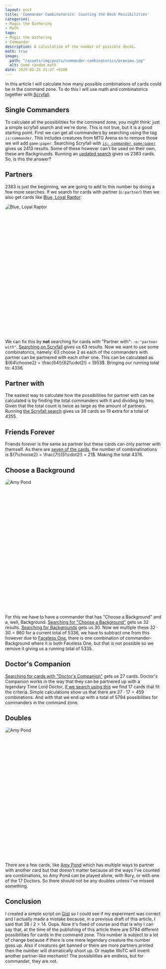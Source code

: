 ```yaml
---
layout: post
title: 'Commander Combinatorics: Counting the Deck Possibilities'
categories:
- Magic the Gathering
- Math
tags:
- Magic the Gathering
- Commander
description: A calculation of the number of possible decks.
math: true
image:
  path: "/assets/img/posts/commander-combinatorics/preview.jpg"
  alt: Some random math
date: 2025-02-25 21:37 +0100
---
```

In this article I will calculate how many possible combinations of cards could be in the command zone. To do this I will use math and combinatorics together with [Scryfall](https://scryfall.com/).

## Single Commanders

To calculate all the possibilities for the command zone, you might think: just a simple scryfall search and we're done. This is not true, but it is a good starting point. First we can get all commanders by searching using the tag `is:commander`. This includes creatures from MTG Arena so to remove those we will add `game:paper`. Searching Scryfall with [`is: commander game:paper`](https://scryfall.com/search?q=is%3Acommander+game%3Apaper) gives us 2413 results. Some of these however can't be used on their own, these are Backgrounds. Running an [updated search](https://scryfall.com/search?q=is%3Acommander+game%3Apaper+-t%3Abackground) gives us 2383 cards. So, is this the answer?

## Partners

2383 is just the beginning, we are going to add to this number by doing a few more searches. If we search for cards with partner (`o:partner`) then we also get cards like [Blue, Loyal Raptor](https://scryfall.com/card/rex/8/blue-loyal-raptor):

<div style="width:100%;height:30em;display:flex">
  <img src="https://cards.scryfall.io/large/front/0/a/0a764ec9-6a30-4df3-91b4-c64fd8e32fa0.jpg?1698988752"
  style="border-radius:5%" alt="Blue, Loyal Raptor">
</div>

We can fix this by **not** searching for cards with "Partner with": `-o:"partner with"`. [Searching on Scryfall](https://scryfall.com/search?q=is%3Acommander+game%3Apaper+o%3Apartner+-o%3A%22partner+with%22) gives us 63 results. Now we want to use some combinatorics, namely: 63 choose 2 as each of the commanders with partner can be partnered with each other one. This can be calculated as ${64\choose2} = \frac{64!}{62!\cdot2!} = 1953$. Bringing our running total to: 4336.

## Partner with

The easiest way to calculate how the possibilities for partner with can be calculated is by finding the total commanders with it and dividing by two. Given that the total count is twice as large as the amount of partners. Running [the Scryfall search](https://scryfall.com/search?q=is%3Acommander+game%3Apaper+o%3A%22partner+with%22) gives us 38 cards so 19 extra for a total of 4355.

## Friends Forever

Friends forever is the same as partner but these cards can only partner with themself. As there are [seven of the cards](https://scryfall.com/search?q=is%3Acommander+game%3Apaper+o%3A%22friends+forever%22), the number of combinatinations is ${7\choose2} = \frac{7!}{5!\cdot2!} = 21$. Making the total 4376.

## Choose a Background

<div style="width:100%;height:30em;display:flex">
  <img src="https://cards.scryfall.io/large/front/2/5/25564fba-5765-457b-8dd3-f26b877221b8.jpg?1732545989"
  style="border-radius:5%" alt="Amy Pond">
</div>

For this we have to have a commander that has "Choose a Background" and a, well, Background. [Searching for "Choose a Background"](https://scryfall.com/search?q=is%3Acommander+game%3Apaper+o%3A%22choose+a+background%22) gets us 32 results. [Searching for Backgrounds](https://scryfall.com/search?q=is%3Acommander+game%3Apaper+t%3Abackground&unique=cards&as=grid&order=name) gets us 30. Now we multiple these $32 \cdot 30 = 960$ for a current total of 5336, we have to subtract one from this however due to [Faceless One](https://scryfall.com/card/clb/1/faceless-one), there is one combination of commander-Background where it is both Faceless One, but that is not possible so we remove it giving us a running total of 5335.

## Doctor's Companion

[Searching for cards with "Doctor's Companion"](https://scryfall.com/search?q=is%3Acommander+game%3Apaper+o%3A%22doctor%27s+companion%22) gets us 27 cards. Doctor's Companion works in the way that they can be partnered up with a legendary Time Lord Doctor, [if we search using this](https://scryfall.com/search?q=is%3Acommander+game%3Apaper+t%3Alegendary+t%3A%22time+lord%22+t%3Adoctor) we find 17 cards that fit the criteria. Simple calculations show us that there are $27\cdot 17 = 459$ combinations. And with that we end up with a total of 5794 possibilities for commanders in the command zone.

## Doubles

<div style="width:100%;height:30em;display:flex">
  <img src="https://cards.scryfall.io/large/front/e/5/e50a2faa-91e3-4e89-ba8d-2cbf7ac005c0.jpg?1696691798"
  style="border-radius:5%" alt="Amy Pond">
</div>

There are a few cards, like [Amy Pond](https://scryfall.com/card/who/75/amy-pond) which has multiple ways to partner with another card but that doesn't matter because all the ways I've counted are combinations, so Amy Pond can be played alone, with Rory, or with one of the 17 Doctors. So there should not be any doubles unless I've missed something.

## Conclusion

I created a simple script on [Gist](https://gist.github.com/ProfessorQu/05dadef3647162e6761a0b983f2ad474) so I could see if my experiment was correct and I actually made a mistake because, in a previous draft of this article, I said that 38 / 2 = 14. Oops. Now it's fixed of course and that is why I can say that, at the time of the publishing of this article there are 5794 different possibilities for cards in the command zone. This number is subject to a lot of change because if there is one more legendary creature the number goes up. Also if creatures get banned or there are more partners printed then the number will dramatically shoot up. Or maybe WoTC will invent another partner-like mechanic! The possibilities are endless, but for commander, they are not.

